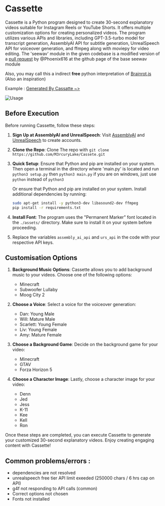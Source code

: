 # Cassette

Cassette is a Python program designed to create 30-second explanatory videos suitable for Instagram Reels or YouTube Shorts. It offers multiple customization options for creating personalized videos. The program utilizes various APIs and libraries, including GPT-3.5-turbo model for transcript generation, AssemblyAI API for subtitle generation, UnrealSpeech API for voiceover generation, and ffmpeg along with moviepy for video editing.
The 'seewav' module in the given codebase is a modified version of a [pull request](https://github.com/adefossez/seewav/pull/7) by @Phoenix616 at the github page of the base seewav module

Also, you may call this a indirect **free** python interpretation of [Brainrot.js](https://www.brainrotjs.com/) (Also an inspiration)

Example : [Generated By Cassatte ~>](https://github.com/M3rcuryLake/Cassette/blob/main/assets/Example.mp4)

![Usage](https://github.com/M3rcuryLake/Cassette/blob/main/assets/imp.gif)



## Before Execution

Before running Cassette, follow these steps:

1. **Sign Up at AssemblyAI and UnrealSpeech**: Visit [AssemblyAI](https://www.assemblyai.com/) and [UnrealSpeech](https://unrealspeech.com/) to create accounts.

2. **Clone the Repo**: Clone The repo with `git clone https://github.com/M3rcuryLake/Cassete.git` 

3. **Quick Setup**: Ensure that Python and pip are installed on your system. Then open a terminal in the directory where 'main.py' is located and run `python3 setup.py` then `python3 main.py`
    if you are on windows, just use `python` instead of `python3`
   
    Or ensure that Python and pip are installed on your system. Install additional dependencies by running:
    ```bash
    sudo apt-get install -y python3-dev libasound2-dev ffmpeg
    pip install -r requirements.txt
    ```

5. **Install Font**: The program uses the "Permanent Marker" font located in the `./assets/` directory. Make sure to install it on your system before proceeding.
6. Replace the variables `assembly_ai_api` and `urs_api` in the code with your respective API keys.



## Customisation Options

1. **Background Music Options**: Cassette allows you to add background music to your videos. Choose one of the following options:
    - Minecraft
    - Subwoofer Lullaby 
    - Moog City 2

2. **Choose a Voice**: Select a voice for the voiceover generation:
    - Dan: Young Male 
    - Will: Mature Male 
    - Scarlett: Young Female 
    - Liv: Young Female 
    - Amy: Mature Female 

3. **Choose a Background Game**: Decide on the background game for your video:
    - Minecraft 
    - GTAV 
    - Forza Horizon 5 

4. **Choose a Character Image**: Lastly, choose a character image for your video:
    - Denn 
    - Jed 
    - Jess 
    - K-11 
    - Kee 
    - Kell
    - Ron 

Once these steps are completed, you can execute Cassette to generate your customized 30-second explanatory videos. Enjoy creating engaging content with Cassette!


## Common problems/errors :
- dependencies are not resolved
- unrealspeech free tier API limit exeeded (250000 chars / 6 hrs cap on API) 
- g4f not responding to API calls (common)
- Correct options not chosen
- Fonts not installed

